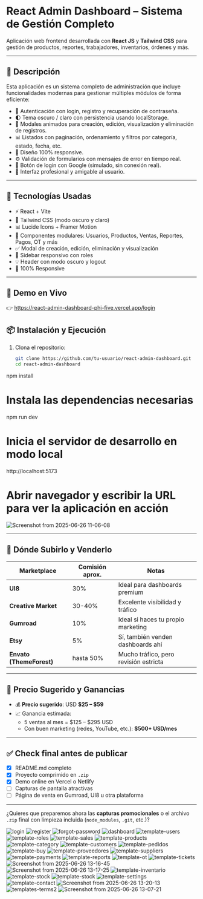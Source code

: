 # React Admin Dashboard – Sistema de Gestión Completo

Aplicación web frontend desarrollada con **React JS** y **Tailwind CSS** para gestión de productos, reportes, trabajadores, inventarios, órdenes y más.

---

## 🧾 Descripción

Esta aplicación es un sistema completo de administración que incluye funcionalidades modernas para gestionar múltiples módulos de forma eficiente:

- 🔐 Autenticación con login, registro y recuperación de contraseña.
- 🌓 Tema oscuro / claro con persistencia usando localStorage.
- 💬 Modales animados para creación, edición, visualización y eliminación de registros.
- 📊 Listados con paginación, ordenamiento y filtros por categoría, estado, fecha, etc.
- 📱 Diseño 100% responsive.
- ⚙️ Validación de formularios con mensajes de error en tiempo real.
- 🔗 Botón de login con Google (simulado, sin conexión real).
- 🎨 Interfaz profesional y amigable al usuario.

---

## 🚀 Tecnologías Usadas
- ⚡ React + Vite
- 🎨 Tailwind CSS (modo oscuro y claro)
- 📊 Lucide Icons + Framer Motion
- 🧠 Componentes modulares: Usuarios, Productos, Ventas, Reportes, Pagos, OT y más
- ✅ Modal de creación, edición, eliminación y visualización
- 🧱 Sidebar responsivo con roles
- 💡 Header con modo oscuro y logout
- 📱 100% Responsive


---

## 🚀 Demo en Vivo

👉 https://react-admin-dashboard-phi-five.vercel.app/login


## 📦 Instalación y Ejecución

1. Clona el repositorio:
   ```bash
   git clone https://github.com/tu-usuario/react-admin-dashboard.git
   cd react-admin-dashboard

npm install
# Instala las dependencias necesarias

npm run dev
# Inicia el servidor de desarrollo en modo local

http://localhost:5173
# Abrir navegador y escribir la URL para ver la aplicación en acción


![Screenshot from 2025-06-26 11-06-08](https://github.com/user-attachments/assets/3e97662e-8893-423c-bba7-b63ce5d24263)

---

## 🛒 Dónde Subirlo y Venderlo

| Marketplace             | Comisión aprox. | Notas                                  |
|-------------------------|------------------|----------------------------------------|
| **UI8**                 | 30%              | Ideal para dashboards premium          |
| **Creative Market**     | 30-40%           | Excelente visibilidad y tráfico        |
| **Gumroad**             | 10%              | Ideal si haces tu propio marketing     |
| **Etsy**                | 5%               | Sí, también venden dashboards ahí      |
| **Envato (ThemeForest)**| hasta 50%        | Mucho tráfico, pero revisión estricta  |

---

## 💸 Precio Sugerido y Ganancias

- 💰 **Precio sugerido**: USD **$25 – $59**
- 📈 Ganancia estimada:
  - 5 ventas al mes = $125 – $295 USD
  - Con buen marketing (redes, YouTube, etc.): **$500+ USD/mes**

---

## ✅ Check final antes de publicar

- [x] README.md completo
- [x] Proyecto comprimido en `.zip`
- [x] Demo online en Vercel o Netlify
- [ ] Capturas de pantalla atractivas
- [ ] Página de venta en Gumroad, UI8 u otra plataforma

---

¿Quieres que preparemos ahora las **capturas promocionales** o el archivo `.zip` final con limpieza incluida (`node_modules`, `.git`, etc.)?


![login](https://github.com/user-attachments/assets/6247a466-e4c5-4a69-b9e0-196b69089669)
![register](https://github.com/user-attachments/assets/4a0f7dea-0b9e-4af0-892c-8c3ef1cd17a9)
![forgot-password](https://github.com/user-attachments/assets/7ea165e9-05db-4353-b9f8-4625dec60be5)
![dashboard](https://github.com/user-attachments/assets/389ba0d7-07b7-4246-a803-425099aede52)
![template-users](https://github.com/user-attachments/assets/7da4a11f-b60d-4ebf-b471-01b8be31ad1f)
![template-roles](https://github.com/user-attachments/assets/af414be7-fc2a-45b6-a47e-7b49cdf102dd)
![template-sales](https://github.com/user-attachments/assets/2c2bd1f8-0f4b-4738-b36f-e745aa4638ae)
![template-products](https://github.com/user-attachments/assets/2c886cc7-632f-4f7f-968c-fb582818a673)
![template-category](https://github.com/user-attachments/assets/ca4856fb-2222-4ff8-8478-b788346ac497)
![template-customers](https://github.com/user-attachments/assets/97d17a50-0962-48c5-8c64-d9582028ae5b)
![template-pedidos](https://github.com/user-attachments/assets/ff757336-dde3-434a-b567-c7dc41326ad1)
![template-buy](https://github.com/user-attachments/assets/f21e765c-fb13-4fb2-afe0-a7137902cb8d)
![template-proveedores](https://github.com/user-attachments/assets/df7c1ec1-9ac1-4892-a527-1ac3f1343ed3)
![template-suppliers](https://github.com/user-attachments/assets/60b239ba-2321-486a-a801-5d04fc6af38a)
![template-payments](https://github.com/user-attachments/assets/9a3ec51e-6119-438a-b18a-8a3564b9ebe0)
![template-reports](https://github.com/user-attachments/assets/1a3e21af-dffb-4995-83d8-2fa85b9f6f2c)
![template-ot](https://github.com/user-attachments/assets/1a63b715-f78a-46be-b528-4d17c43b88ce)
![template-tickets](https://github.com/user-attachments/assets/9aa3311b-0720-4ac4-a3cb-dcbd2f2e2de0)
![Screenshot from 2025-06-26 13-16-45](https://github.com/user-attachments/assets/f990423a-1d93-4c97-9b2d-2aebc76f1d85)
![Screenshot from 2025-06-26 13-17-25](https://github.com/user-attachments/assets/a75f0ab6-a2d7-4313-8c3e-c1b8e1b02ebc)
![template-inventario](https://github.com/user-attachments/assets/6a9cf002-cfa7-4492-99b6-20ae5ec64a24)
![template-stock](https://github.com/user-attachments/assets/acd5f7a2-62fd-4dc4-aa78-4b44a7eec4a5)
![template-stock](https://github.com/user-attachments/assets/043780c3-19c9-4d48-bfc1-dc014b26aed1)
![template-settings](https://github.com/user-attachments/assets/c2ff1535-cb37-43fb-ae73-b6274ee36b17)
![template-contact](https://github.com/user-attachments/assets/8cfc0966-eaf2-4031-b38b-202e08126233)
![Screenshot from 2025-06-26 13-20-13](https://github.com/user-attachments/assets/07aeb077-b2ff-4f04-96ad-8e677e893d08)
![templates-terms2](https://github.com/user-attachments/assets/4b08efa1-2750-4dbe-904f-2070941c39b9)
![Screenshot from 2025-06-26 13-07-21](https://github.com/user-attachments/assets/67f64203-4198-483a-b13e-5b646d310e3e)









